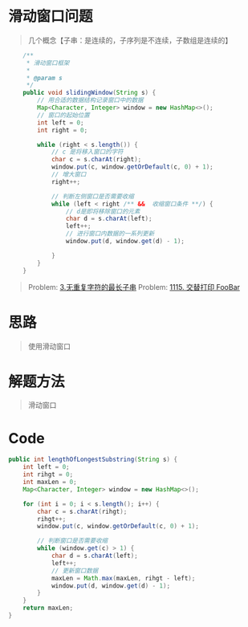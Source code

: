 # 滑动窗口问题

>几个概念【子串：是连续的，子序列是不连续，子数组是连续的】

```Java []
    /**
     * 滑动窗口框架
     *
     * @param s
     */
    public void slidingWindow(String s) {
        // 用合适的数据结构记录窗口中的数据
        Map<Character, Integer> window = new HashMap<>();
        // 窗口的起始位置
        int left = 0;
        int right = 0;

        while (right < s.length()) {
            // c 是将移入窗口的字符
            char c = s.charAt(right);
            window.put(c, window.getOrDefault(c, 0) + 1);
            // 增大窗口
            right++;

            // 判断左侧窗口是否需要收缩
            while (left < right /** &&  收缩窗口条件 **/) {
                // d是即将移除窗口的元素
                char d = s.charAt(left);
                left++;
                // 进行窗口内数据的一系列更新
                window.put(d, window.get(d) - 1);

            }
        }
    }
```


> Problem: [3.无重复字符的最长子串](https://leetcode.cn/problems/longest-substring-without-repeating-characters/)
> Problem: [1115. 交替打印 FooBar](https://leetcode.cn/problems/print-foobar-alternately/description/)

# 思路

> 使用滑动窗口

# 解题方法
> 滑动窗口

# Code
```Java []
public int lengthOfLongestSubstring(String s) {
    int left = 0;
    int rihgt = 0;
    int maxLen = 0;
    Map<Character, Integer> window = new HashMap<>();

    for (int i = 0; i < s.length(); i++) {
        char c = s.charAt(rihgt);
        rihgt++;
        window.put(c, window.getOrDefault(c, 0) + 1);

        // 判断窗口是否需要收缩
        while (window.get(c) > 1) {
            char d = s.charAt(left);
            left++;
            // 更新窗口数据
            maxLen = Math.max(maxLen, rihgt - left);
            window.put(d, window.get(d) - 1);
        }
    }
    return maxLen;
}
```

